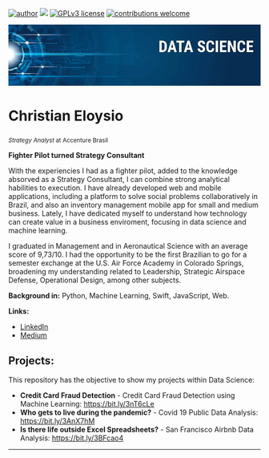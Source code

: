 [![author](https://img.shields.io/badge/author-ChristianEloysio-red.svg)](https://www.linkedin.com/in/christianeloysio) [![](https://img.shields.io/badge/python-3.7+-blue.svg)](https://www.python.org/downloads/release/python-365/) [![GPLv3 license](https://img.shields.io/badge/License-GPLv3-blue.svg)](http://perso.crans.org/besson/LICENSE.html) [![contributions welcome](https://img.shields.io/badge/contributions-welcome-brightgreen.svg?style=flat)](https://github.com/carlosfab/portfolio-data-science/issues)

<p align="center">
  <img src="banner.png" >
</p>

# Christian Eloysio
<sub>*Strategy Analyst* at Accenture Brasil</sub>

**Fighter Pilot turned Strategy Consultant**

With the experiencies I had as a fighter pilot, added to the knowledge absorved as a Strategy Consultant, I can combine strong analytical habilities to execution. I have already developed web and mobile applications, including a platform to solve social problems collaboratively in Brazil, and also an inventory management mobile app for small and medium business. Lately, I have dedicated myself to understand how technology can create value in a business enviroment, focusing in data science and machine learning.

I graduated in Management and in Aeronautical Science with an average score of 9,73/10. I had the opportunity to be the first Brazilian to go for a semester exchange at the U.S. Air Force Academy in Colorado Springs, broadening my understanding related to Leadership, Strategic Airspace Defense, Operational Design, among other subjects.

**Background in:** Python, Machine Learning, Swift, JavaScript, Web.

**Links:**
* [LinkedIn](https://www.linkedin.com/in/christianeloysio)
* [Medium](https://medium.com/@christianeloysio)


## Projects:
This repository has the objective to show my projects within Data Science:

* **Credit Card Fraud Detection** - Credit Card Fraud Detection using Machine Learning: https://bit.ly/3nT6cLe
* **Who gets to live during the pandemic?** - Covid 19 Public Data Analysis: https://bit.ly/3AnX7hM
* **Is there life outside Excel Spreadsheets?** - San Francisco Airbnb Data Analysis: https://bit.ly/3BFcao4
---
